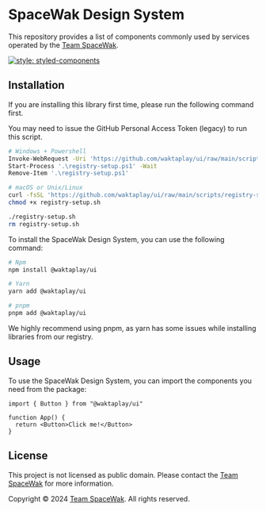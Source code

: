 # SpaceWak Design System

This repository provides a list of components commonly used by services operated by the [Team SpaceWak](https://spacewak.net).

[![style: styled-components](https://img.shields.io/badge/style-%F0%9F%92%85%20styled--components-orange.svg?colorB=daa357&colorA=db748e)](https://github.com/styled-components/styled-components)

## Installation
If you are installing this library first time, please run the following command first.

You may need to issue the GitHub Personal Access Token (legacy) to run this script.

```bash
# Windows + Powershell
Invoke-WebRequest -Uri 'https://github.com/waktaplay/ui/raw/main/scripts/registry-setup.ps1' -OutFile '.\registry-setup.ps1'
Start-Process '.\registry-setup.ps1' -Wait
Remove-Item '.\registry-setup.ps1'

# macOS or Unix/Linux
curl -fsSL 'https://github.com/waktaplay/ui/raw/main/scripts/registry-setup.sh' -o registry-setup.sh
chmod +x registry-setup.sh

./registry-setup.sh
rm registry-setup.sh
```

To install the SpaceWak Design System, you can use the following command:

```bash
# Npm
npm install @waktaplay/ui

# Yarn
yarn add @waktaplay/ui

# pnpm
pnpm add @waktaplay/ui
```

We highly recommend using pnpm, as yarn has some issues while installing libraries from our registry.

## Usage

To use the SpaceWak Design System, you can import the components you need from the package:

```tsx
import { Button } from "@waktaplay/ui"

function App() {
  return <Button>Click me!</Button>
}
```

## License

This project is not licensed as public domain. Please contact the [Team SpaceWak](mailto:contact@spacewak.net) for more information.

Copyright © 2024 [Team SpaceWak](https://spacewak.net). All rights reserved.
